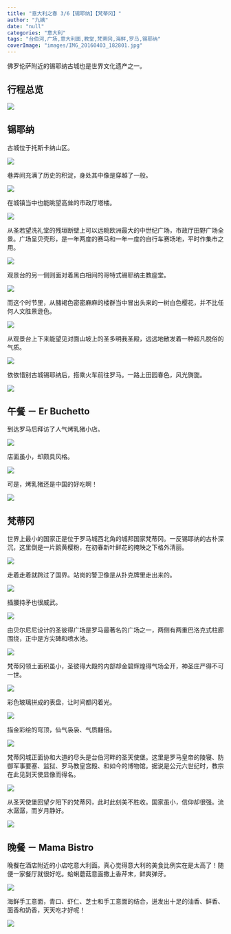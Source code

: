 ```yaml
---
title: "意大利之春 3/6【锡耶纳】【梵蒂冈】"
author: "九姨"
date: "null"
categories: "意大利"
tags: "台伯河,广场,意大利面,教堂,梵蒂冈,海鲜,罗马,锡耶纳"
coverImage: "images/IMG_20160403_182801.jpg"
---
```


佛罗伦萨附近的锡耶纳古城也是世界文化遗产之一。

## 行程总览

![](images/Screen-Shot-2018-10-21-at-15.53.39.png)

## 锡耶纳

古城位于托斯卡纳山区。

![](images/IMG_0436-e1539510126587.jpg)

巷弄间充满了历史的积淀，身处其中像是穿越了一般。

![](images/IMG_0437-e1539510776935.jpg)

在城镇当中也能眺望高耸的市政厅塔楼。

![](images/IMG_0438.jpg)

从圣若望洗礼堂的残垣断壁上可以远眺欧洲最大的中世纪广场，市政厅田野广场全景。广场呈贝壳形，是一年两度的赛马和一年一度的自行车赛场地，平时作集市之用。

![](images/IMG_20160403_103708.jpg)

观景台的另一侧则面对着黑白相间的哥特式锡耶纳主教座堂。

![](images/IMG_20160403_102824.jpg)

而这个时节里，从赭褐色密密麻麻的楼群当中冒出头来的一树白色樱花，并不比任何人文胜景逊色。

![](images/IMG_20160403_103037.jpg)

从观景台上下来能望见对面山坡上的圣多明我圣殿，远远地散发着一种超凡脱俗的气质。

![](images/IMG_20160403_110818.jpg)

依依惜别古城锡耶纳后，搭乘火车前往罗马。一路上田园春色，风光旖旎。

![](images/IMG_20160403_120701.jpg)

## 午餐 － Er Buchetto

到达罗马后拜访了人气烤乳猪小店。

![](images/IMG_0457-e1539510829371.jpg)

店面虽小，却颇具风格。

![](images/IMG_0454.jpg)

可是，烤乳猪还是中国的好吃啊！

![](images/IMG_0456-e1539510800849.jpg)

## 梵蒂冈

世界上最小的国家正是位于罗马城西北角的城邦国家梵蒂冈。一反锡耶纳的古朴深沉，这里倒是一片鹅黄樱粉，在初春新叶鲜花的掩映之下格外清丽。

![](images/IMG_0442.jpg)

走着走着就跨过了国界。站岗的警卫像是从扑克牌里走出来的。

![](images/IMG_20160403_172224.jpg)

插腰持矛也很威武。

![](images/IMG_20160403_173522-e1539510382286.jpg)

由贝尔尼尼设计的圣彼得广场是罗马最著名的广场之一，两侧有两重巴洛克式柱廊围绕，正中是方尖碑和喷水池。

![](images/IMG_20160403_172524.jpg)

梵蒂冈领土面积虽小，圣彼得大殿的内部却金碧辉煌得气场全开，神圣庄严得不可一世。

![](images/IMG_20160403_174514-e1540240721726.jpg)

彩色玻璃拼成的表盘，让时间都闪着光。

![](images/IMG_20160403_174530-e1539510352414.jpg)

描金彩绘的穹顶，仙气袅袅、气质翻倍。

![](images/IMG_20160403_175419.jpg)

梵蒂冈城正面协和大道的尽头是台伯河畔的圣天使堡。这里是罗马皇帝的陵寝、防御军事要塞、监狱、罗马教皇宫殿、和如今的博物馆。据说是公元六世纪时，教宗在此见到天使显像而得名。

![](images/IMG_20160403_181646.jpg)

从圣天使堡回望夕阳下的梵蒂冈，此时此刻美不胜收。国家虽小，信仰却很强。流水潺潺，而岁月静好。

![](images/IMG_0444.jpg)

## 晚餐 － Mama Bistro

晚餐在酒店附近的小店吃意大利面。真心觉得意大利的美食比例实在是太高了！随便一家餐厅就很好吃。蛤蜊蘑菇意面撒上香芹末，鲜爽弹牙。

![](images/IMG_20160403_191006.jpg)

海鲜手工意面，青口、虾仁、芝士和手工意面的结合，迸发出十足的油香、鲜香、面香和奶香，天天吃才好呢！

![](images/IMG_20160403_190957-e1539510510582.jpg)
